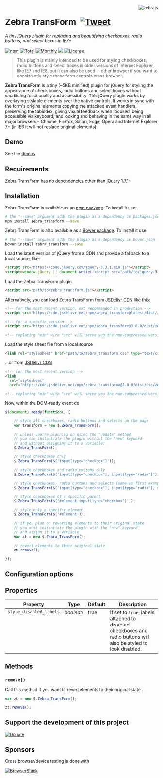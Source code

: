 <img src="https://raw.githubusercontent.com/stefangabos/zebrajs/master/docs/images/logo.png" alt="zebrajs" align="right">

# Zebra TransForm &nbsp;[![Tweet](https://img.shields.io/twitter/url/http/shields.io.svg?style=social)](https://twitter.com/intent/tweet?text=Zebra_TransForm,%20a%20tiny%20jQuery%20plugin%20for%20replacing%20checkboxes,%20radio%20buttons%20and%20select%20boxes%20in%20IE7%2B&url=https://github.com/stefangabos/Zebra_TransForm&via=stefangabos&hashtags=checkbox,radio-buttons,select,transform,query)

*A tiny jQuery plugin for replacing and beautifying checkboxes, radio buttons, and select boxes in IE7+*

[![npm](https://img.shields.io/npm/v/zebra_transform.svg)](https://www.npmjs.com/package/zebra_transform) [![Total](https://img.shields.io/npm/dt/zebra_transform.svg)](https://www.npmjs.com/package/zebra_transform) [![Monthly](https://img.shields.io/npm/dm/zebra_transform.svg)](https://www.npmjs.com/package/zebra_transform) [![](https://data.jsdelivr.com/v1/package/npm/zebra_transform/badge)](https://www.jsdelivr.com/package/npm/zebra_transform) [![License](https://img.shields.io/npm/l/zebra_transform.svg)](https://github.com/stefangabos/zebra_transform/blob/master/LICENSE.md)

> This plugin is mainly intended to be used for styling checkboxes, radio buttons and select boxes in older versions of Internet Explorer, like IE7 and IE8, but it can also be used in other browser if you want to consistently style these form controls cross browser.

**Zebra TransForm** is a tiny (~5KB minified) plugin for jQuery for styling the appearance of check boxes, radio buttons and select boxes without sacrificing functionality and accessibility. This jQuery plugin works by overlaying stylable elements over the native controls. It works in sync with the form's original elements copying the attached event handlers, preserving the tabindex, giving visual feedback when focused, being accessible via keyboard, and looking and behaving in the same way in all major browsers – Chrome, Firefox, Safari, Edge, Opera and Internet Explorer 7+ (in IE6 it will not replace original elements).

## Demo

See the [demos](https://stefangabos.github.io/Zebra_Transform/index.html)

## Requirements

Zebra TransForm has no dependencies other than jQuery 1.7.1+

## Installation

Zebra TransForm is available as an [npm package](https://www.npmjs.com/package/zebra_transform). To install it use:

```bash
# the "--save" argument adds the plugin as a dependency in packages.json
npm install zebra_transform --save
```

Zebra TransForm is also available as a [Bower package](http://bower.io/). To install it use:

```bash
# the "--save" argument adds the plugin as a dependency in bower.json
bower install zebra_transform --save
```

Load the latest version of jQuery from a CDN and provide a fallback to a local source, like:

```html
<script src="https://code.jquery.com/jquery-3.3.1.min.js"></script>
<script>window.jQuery || document.write('<script src="path/to/jquery-3.3.1.js"><\/script>')</script>
```

Load the Zebra TransForm plugin

```html
<script src="path/to/zebra_transform.js"></script>
```

Alternatively, you can load Zebra TransForm from [JSDelivr CDN](https://www.jsdelivr.com/package/npm/zebra_transform) like this:
```html
<!-- for the most recent version, not recommended in production -->
<script src="https://cdn.jsdelivr.net/npm/zebra_transform@latest/dist/zebra_transform.min.js"></script>

<!-- for a specific version -->
<script src="https://cdn.jsdelivr.net/npm/zebra_transform@3.0.0/dist/zebra_transform.min.js"></script>

<!-- replacing "min" with "src" will serve you the non-compressed version -->
```

Load the style sheet file from a local source

```html
<link rel="stylesheet" href="path/to/zebra_transform.css" type="text/css">
```

...or from [JSDelivr CDN](https://www.jsdelivr.com/package/npm/zebra_transform)

```html
<!-- for the most recent version -->
<link
  rel="stylesheet"
  href="https://cdn.jsdelivr.net/npm/zebra_transforma@2.0.0/dist/css/zebra_transform.min.css">

<!-- replacing "min" with "src" will serve you the non-compressed version -->
```

Now, within the DOM-ready event do

```javascript
$(document).ready(function() {

    // style all checkboxes, radio buttons and selects on the page
    var transform = new $.Zebra_TransForm();

    // unless you're planning on using the "update" method
    // you can instantiate the plugin without the "new" keyword
    // and without assigning it to a variable:
    $.Zebra_TransForm();

    // style checkboxes only
    $.Zebra_TransForm($('input[type="checkbox"]'));

    // style checkboxes and radio buttons only
    $.Zebra_TransForm($('input[type="checkbox"], input[type="radio"]'));

    // style checkboxes, radio buttons and selects (same as first example)
    $.Zebra_TransForm($('input[type="checkbox"], input[type="radio"], select'));

    // style checkboxes of a specific parent
    $.Zebra_TransForm($('#element input[type="checkbox"]'));

    // style only a specific element
    $.Zebra_TransForm($('#element'));

    // if you plan on reverting elements to their original state
    // you must instantiate the plugin with the "new" keyword
    // and assign it to a variable
    var zt = new $.Zebra_TransForm();

    // revert elements to their original state
    zt.remove();

});
```

## Configuration options

## Properties

<table width"100%">
    <thead>
    <tr>
        <th>Property</th>
        <th>Type</th>
        <th>Default</th>
        <th>Description</th>
    </tr>
    </thead>
    <tbody>
    <tr>
        <td valign="top"><code>style_disabled_labels</code></td>
        <td valign="top"><em>boolean</em></td>
        <td valign="top">true</td>
        <td valign="top">
            If set to <code>true</code>, labels attached to disabled checkboxes and radio buttons will also be styled to
            look disabled.
        </td>
    </tr>
    </tbody>
</table>

## Methods

### `remove()`

Call this method if you want to revert elements to their original state .

```javascript
var zt = new $.Zebra_TransForm();

zt.remove();
```

## Support the development of this project

[![Donate](https://www.paypalobjects.com/en_US/i/btn/btn_donate_LG.gif)](https://www.paypal.com/cgi-bin/webscr?cmd=_s-xclick&hosted_button_id=RKMCMRZB493LY)

## Sponsors

Cross browser/device testing is done with

[![BrowserStack](https://github.com/stefangabos/Zebra_Dialog/raw/master/examples/browserstack.png)](https://www.browserstack.com/)
